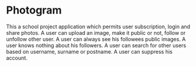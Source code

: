 # Photogram

This a school project application which permits user subscription, login and share photos. A user can upload an image, make it public or not, follow or unfollow other user. A user can always see his followees public images. A user knows nothing about his followers. A user can search for other users based on username, surname or postname. A user can suppress his account.
